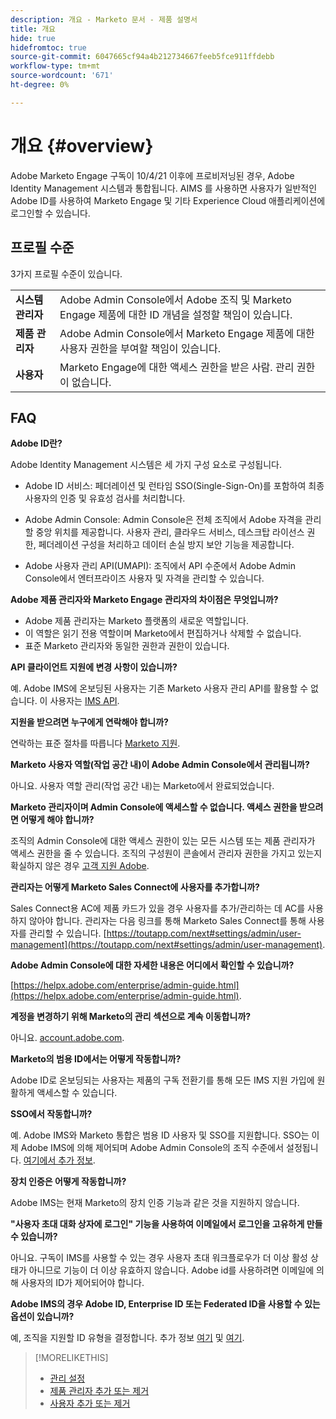 ```yaml
---
description: 개요 - Marketo 문서 - 제품 설명서
title: 개요
hide: true
hidefromtoc: true
source-git-commit: 6047665cf94a4b212734667feeb5fce911ffdebb
workflow-type: tm+mt
source-wordcount: '671'
ht-degree: 0%

---
```


# 개요 {#overview}

Adobe Marketo Engage 구독이 10/4/21 이후에 프로비저닝된 경우, Adobe Identity Management 시스템과 통합됩니다. AIMS 를 사용하면 사용자가 일반적인 Adobe ID를 사용하여 Marketo Engage 및 기타 Experience Cloud 애플리케이션에 로그인할 수 있습니다.

## 프로필 수준

3가지 프로필 수준이 있습니다.

<table>
 <tr>
  <td><strong>시스템 관리자</strong></td>
  <td>Adobe Admin Console에서 Adobe 조직 및 Marketo Engage 제품에 대한 ID 개념을 설정할 책임이 있습니다.</td>
 </tr>
 <tr>
  <td><strong>제품 관리자</strong></td>
  <td>Adobe Admin Console에서 Marketo Engage 제품에 대한 사용자 권한을 부여할 책임이 있습니다.</td>
 </tr>
 <tr>
  <td><strong>사용자</strong></td>
  <td>Marketo Engage에 대한 액세스 권한을 받은 사람. 관리 권한이 없습니다.</td>
 </tr>
</table>

## FAQ

**Adobe ID란?**

Adobe Identity Management 시스템은 세 가지 구성 요소로 구성됩니다.

* Adobe ID 서비스: 페더레이션 및 런타임 SSO(Single-Sign-On)를 포함하여 최종 사용자의 인증 및 유효성 검사를 처리합니다.

* Adobe Admin Console: Admin Console은 전체 조직에서 Adobe 자격을 관리할 중앙 위치를 제공합니다. 사용자 관리, 클라우드 서비스, 데스크탑 라이선스 권한, 페더레이션 구성을 처리하고 데이터 손실 방지 보안 기능을 제공합니다.

* Adobe 사용자 관리 API(UMAPI): 조직에서 API 수준에서 Adobe Admin Console에서 엔터프라이즈 사용자 및 자격을 관리할 수 있습니다.

**Adobe 제품 관리자와 Marketo Engage 관리자의 차이점은 무엇입니까?**

* Adobe 제품 관리자는 Marketo 플랫폼의 새로운 역할입니다.
* 이 역할은 읽기 전용 역할이며 Marketo에서 편집하거나 삭제할 수 없습니다.
* 표준 Marketo 관리자와 동일한 권한과 권한이 있습니다.

**API 클라이언트 지원에 변경 사항이 있습니까?**

예. Adobe IMS에 온보딩된 사용자는 기존 Marketo 사용자 관리 API를 활용할 수 없습니다. 이 사용자는 [IMS API](https://www.adobe.io/apis/experienceplatform/umapi-new.html).

**지원을 받으려면 누구에게 연락해야 합니까?**

연락하는 표준 절차를 따릅니다 [Marketo 지원](https://nation.marketo.com/t5/support/ct-p/Support).

**Marketo 사용자 역할(작업 공간 내)이 Adobe Admin Console에서 관리됩니까?**

아니요. 사용자 역할 관리(작업 공간 내)는 Marketo에서 완료되었습니다.

**Marketo 관리자이며 Admin Console에 액세스할 수 없습니다. 액세스 권한을 받으려면 어떻게 해야 합니까?**

조직의 Admin Console에 대한 액세스 권한이 있는 모든 시스템 또는 제품 관리자가 액세스 권한을 줄 수 있습니다. 조직의 구성원이 콘솔에서 관리자 권한을 가지고 있는지 확실하지 않은 경우 [고객 지원 Adobe](https://helpx.adobe.com/contact.html).

**관리자는 어떻게 Marketo Sales Connect에 사용자를 추가합니까?**

Sales Connect용 AC에 제품 카드가 있을 경우 사용자를 추가/관리하는 데 AC를 사용하지 않아야 합니다. 관리자는 다음 링크를 통해 Marketo Sales Connect를 통해 사용자를 관리할 수 있습니다. [https://toutapp.com/next#settings/admin/user-management](https://toutapp.com/next#settings/admin/user-management).

**Adobe Admin Console에 대한 자세한 내용은 어디에서 확인할 수 있습니까?**

[https://helpx.adobe.com/enterprise/admin-guide.html](https://helpx.adobe.com/enterprise/admin-guide.html).

**계정을 변경하기 위해 Marketo의 관리 섹션으로 계속 이동합니까?**

아니요. [account.adobe.com](https://account.adobe.com).

**Marketo의 범용 ID에서는 어떻게 작동합니까?**

Adobe ID로 온보딩되는 사용자는 제품의 구독 전환기를 통해 모든 IMS 지원 가입에 원활하게 액세스할 수 있습니다.

**SSO에서 작동합니까?**

예. Adobe IMS와 Marketo 통합은 범용 ID 사용자 및 SSO를 지원합니다. SSO는 이제 Adobe IMS에 의해 제어되며 Adobe Admin Console의 조직 수준에서 설정됩니다. [여기에서 추가 정보](https://helpx.adobe.com/enterprise/using/set-up-identity.html).

**장치 인증은 어떻게 작동합니까?**

Adobe IMS는 현재 Marketo의 장치 인증 기능과 같은 것을 지원하지 않습니다.

**&quot;사용자 초대 대화 상자에 로그인&quot; 기능을 사용하여 이메일에서 로그인을 고유하게 만들 수 있습니까?**

아니요. 구독이 IMS를 사용할 수 있는 경우 사용자 초대 워크플로우가 더 이상 활성 상태가 아니므로 기능이 더 이상 유효하지 않습니다. Adobe id를 사용하려면 이메일에 의해 사용자의 ID가 제어되어야 합니다.

**Adobe IMS의 경우 Adobe ID, Enterprise ID 또는 Federated ID을 사용할 수 있는 옵션이 있습니까?**

예, 조직을 지원할 ID 유형을 결정합니다. 추가 정보 [여기](https://helpx.adobe.com/enterprise/using/identity.html) 및 [여기](https://helpx.adobe.com/enterprise/using/set-up-identity.html).

>[!MORELIKETHIS]
>
>* [관리 설정](/help/marketo/product-docs/administration/marketo-with-adobe-identity/admin-setup.md)
>* [제품 관리자 추가 또는 제거](/help/marketo/product-docs/administration/marketo-with-adobe-identity/add-or-remove-a-product-admin.md)
>* [사용자 추가 또는 제거](/help/marketo/product-docs/administration/marketo-with-adobe-identity/add-or-remove-a-user.md)

